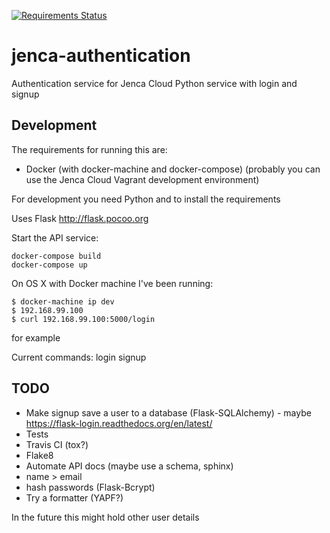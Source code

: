 [![Requirements Status](https://requires.io/github/jenca-cloud/jenca-authentication/requirements.svg?branch=master)](https://requires.io/github/jenca-cloud/jenca-authentication/requirements/?branch=master)

# jenca-authentication

Authentication service for Jenca Cloud
Python service with login and signup

## Development

The requirements for running this are:
* Docker (with docker-machine and docker-compose) (probably you can use the Jenca Cloud Vagrant development environment)

For development you need Python and to install the requirements

Uses Flask http://flask.pocoo.org

Start the API service:

```
docker-compose build
docker-compose up
```

On OS X with Docker machine I've been running:

```
$ docker-machine ip dev
$ 192.168.99.100
$ curl 192.168.99.100:5000/login
```

for example

Current commands:
login
signup

## TODO

* Make signup save a user to a database (Flask-SQLAlchemy) - maybe https://flask-login.readthedocs.org/en/latest/
* Tests
* Travis CI (tox?)
* Flake8
* Automate API docs (maybe use a schema, sphinx)
* name > email
* hash passwords (Flask-Bcrypt)
* Try a formatter (YAPF?)

In the future this might hold other user details
